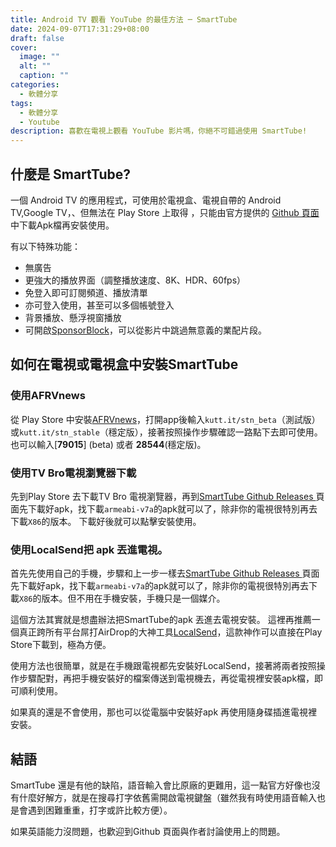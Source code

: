 ```yaml
---
title: Android TV 觀看 YouTube 的最佳方法 ─ SmartTube
date: 2024-09-07T17:31:29+08:00
draft: false
cover:
  image: ""
  alt: ""
  caption: ""
categories:
  - 軟體分享
tags:
  - 軟體分享
  - Youtube
description: 喜歡在電視上觀看 YouTube 影片嗎，你絕不可錯過使用 SmartTube!
---
```


## 什麼是 SmartTube?

一個 Android TV 的應用程式，可使用於電視盒、電視自帶的 Android TV,Google TV，、但無法在 Play Store 上取得
，只能由官方提供的 [Github 頁面](https://github.com/yuliskov/SmartTube)中下載Apk檔再安裝使用。

有以下特殊功能：
- 無廣告
- 更強大的播放界面（調整播放速度、8K、HDR、60fps）
- 免登入即可訂閱頻道、播放清單
- 亦可登入使用，甚至可以多個帳號登入
- 背景播放、懸浮視窗播放
- 可開啟[SponsorBlock](https://github.com/ajayyy/SponsorBlock)，可以從影片中跳過無意義的業配片段。

## 如何在電視或電視盒中安裝SmartTube

### 使用AFRVnews
從 Play Store 中安裝[AFRVnews](https://www.aftvnews.com/downloader/)，打開app後輸入`kutt.it/stn_beta`（測試版）或`kutt.it/stn_stable`（穩定版），接著按照操作步驟確認一路點下去即可使用。
也可以輸入[**79015**] (beta) 或者 **28544**(穩定版)。

### 使用TV Bro電視瀏覽器下載

先到Play Store 去下載TV Bro 電視瀏覽器，再到[SmartTube Github Releases ](https://github.com/yuliskov/SmartTube/releases)頁面先下載好apk，找下載`armeabi-v7a`的apk就可以了，除非你的電視很特別再去下載`X86`的版本。
下載好後就可以點擊安裝使用。

### 使用LocalSend把 apk 丟進電視。

首先先使用自己的手機，步驟和上一步一樣去[SmartTube Github Releases ](https://github.com/yuliskov/SmartTube/releases)頁面先下載好apk，找下載`armeabi-v7a`的apk就可以了，除非你的電視很特別再去下載`X86`的版本。但不用在手機安裝，手機只是一個媒介。

這個方法其實就是想盡辦法把SmartTube的apk 丟進去電視安裝。
這裡再推薦一個真正跨所有平台屌打AirDrop的大神工具[LocalSend](https://localsend.org/)，這款神作可以直接在Play Store下載到，極為方便。

使用方法也很簡單，就是在手機跟電視都先安裝好LocalSend，接著將兩者按照操作步驟配對，再把手機安裝好的檔案傳送到電視機去，再從電視裡安裝apk檔，即可順利使用。

如果真的還是不會使用，那也可以從電腦中安裝好apk 再使用隨身碟插進電視裡安裝。

## 結語

SmartTube 還是有他的缺陷，語音輸入會比原廠的更難用，這一點官方好像也沒有什麼好解方，就是在搜尋打字依舊需開啟電視鍵盤（雖然我有時使用語音輸入也是會遇到困難重重，打字或許比較方便）。

如果英語能力沒問題，也歡迎到Github 頁面與作者討論使用上的問題。
